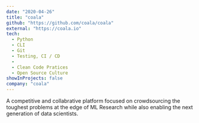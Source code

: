 ```yaml
---
date: "2020-04-26"
title: "coala"
github: "https://github.com/coala/coala"
external: "https://coala.io"
tech:
  - Python
  - CLI
  - Git
  - Testing, CI / CD
  -
  - Clean Code Pratices
  - Open Source Culture
showInProjects: false
company: "coala"
---
```


A competitive and collabrative platform focused on crowdsourcing the toughest problems at the edge of ML Research while also enabling the next generation of data scientists.
